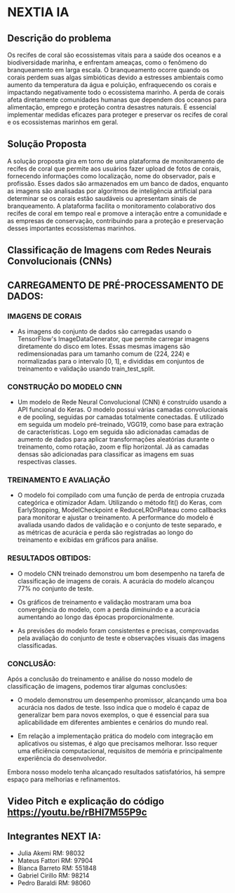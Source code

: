 # NEXTIA IA

## Descrição do problema

Os recifes de coral são ecossistemas vitais para a saúde dos oceanos e a biodiversidade marinha, e enfrentam ameaças, como o fenômeno do branqueamento em larga escala. O branqueamento ocorre quando os corais perdem suas algas simbióticas devido a estresses ambientais como aumento da temperatura da água e poluição, enfraquecendo os corais e impactando negativamente todo o ecossistema marinho. A perda de corais afeta diretamente comunidades humanas que dependem dos oceanos para alimentação, emprego e proteção contra desastres naturais. É essencial implementar medidas eficazes para proteger e preservar os recifes de coral e os ecossistemas marinhos em geral.

## Solução Proposta

A solução proposta gira em torno de uma plataforma de monitoramento de recifes de coral que permite aos usuários fazer upload de fotos de corais, fornecendo informações como localização, nome do observador, país e profissão. Esses dados são armazenados em um banco de dados, enquanto as imagens são analisadas por algoritmos de inteligência artificial para determinar se os corais estão saudáveis ou apresentam sinais de branqueamento. A plataforma facilita o monitoramento colaborativo dos recifes de coral em tempo real e promove a interação entre a comunidade e as empresas de conservação, contribuindo para a proteção e preservação desses importantes ecossistemas marinhos.

## Classificação de Imagens com Redes Neurais Convolucionais (CNNs)

## CARREGAMENTO DE PRÉ-PROCESSAMENTO DE DADOS:

### IMAGENS DE CORAIS

- As imagens do conjunto de dados são carregadas usando o TensorFlow's ImageDataGenerator, que permite carregar imagens diretamente do disco em lotes. Essas mesmas imagens são redimensionadas para um tamanho comum de (224, 224) e normalizadas para o intervalo [0, 1], e divididas em conjuntos de treinamento e validação usando train_test_split.

### CONSTRUÇÃO DO MODELO CNN

- Um modelo de Rede Neural Convolucional (CNN) é construído usando a API funcional do Keras. O modelo possui várias camadas convolucionais e de pooling, seguidas por camadas totalmente conectadas. É utilizado em seguida um modelo pré-treinado, VGG19, como base para extração de características. Logo em seguida são adicionadas camadas de aumento de dados para aplicar transformações aleatórias durante o treinamento, como rotação, zoom e flip horizontal. Já as camadas densas são adicionadas para classificar as imagens em suas respectivas classes.

### TREINAMENTO E AVALIAÇÃO

- O modelo foi compilado com uma função de perda de entropia cruzada categórica e otimizador Adam. Utilizando o método fit() do Keras, com EarlyStopping, ModelCheckpoint e ReduceLROnPlateau como callbacks para monitorar e ajustar o treinamento. A performance do modelo é avaliada usando dados de validação e o conjunto de teste separado, e as métricas de acurácia e perda são registradas ao longo do treinamento e exibidas em gráficos para análise.

### RESULTADOS OBTIDOS:

- O modelo CNN treinado demonstrou um bom desempenho na tarefa de classificação de imagens de corais. A acurácia do modelo alcançou 77% no conjunto de teste.

- Os gráficos de treinamento e validação mostraram uma boa convergência do modelo, com a perda diminuindo e a acurácia aumentando ao longo das épocas proporcionalmente.

- As previsões do modelo foram consistentes e precisas, comprovadas pela avaliação do conjunto de teste e observações visuais das imagens classificadas.

### CONCLUSÃO:

Após a conclusão do treinamento e análise do nosso modelo de classificação de imagens, podemos tirar algumas conclusões:

- O modelo demonstrou um desempenho promissor, alcançando uma boa acurácia nos dados de teste. Isso indica que o modelo é capaz de generalizar bem para novos exemplos, o que é essencial para sua aplicabilidade em diferentes ambientes e cenários do mundo real.

- Em relação a implementação prática do modelo com integração em aplicativos ou sistemas, é algo que precisamos melhorar. Isso requer uma eficiência computacional, requisitos de memória e principalmente experiência do desenvolvedor.

Embora nosso modelo tenha alcançado resultados satisfatórios, há sempre espaço para melhorias e refinamentos.

## Video Pitch e explicação do código https://youtu.be/rBHI7M55P9c

## Integrantes NEXT IA: 

- Julia Akemi RM: 98032
- Mateus Fattori RM: 97904
- Bianca Barreto RM: 551848
- Gabriel Cirillo RM: 98214
- Pedro Baraldi RM: 98060














